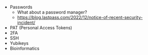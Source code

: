 - Passwords
    - What about a password manager?
    - https://blog.lastpass.com/2022/12/notice-of-recent-security-incident/
- PAT (Personal Access Tokens)
- 2FA
- SSH
- Yubikeys
- Bioinformatics

